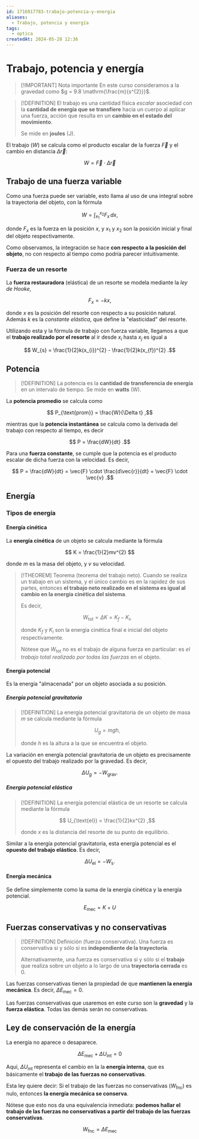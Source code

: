 ```yaml
---
id: 1716917783-trabajo-potencia-y-energia
aliases:
  - Trabajo, potencia y energía
tags:
  - optica
createdAt: 2024-05-28 12:36
---
```


# Trabajo, potencia y energía

> [!IMPORTANT] Nota importante
> En este curso consideramos a la gravedad como $g = 9.8 \mathrm{\frac{m}{s^{2}}}$.

> [!DEFINITION]
> El trabajo es una cantidad física *escalar* asociedad con la **cantidad de energía que se transfiere** hacia un cuerpo al aplicar una fuerza, acción que resulta en un **cambio en el estado del movimiento**.
> 
> Se mide en **joules** ($\text{J}$).

El trabajo ($W$) se calcula como el producto escalar de la fuerza $\vec{F}$ y el cambio en distancia $\Delta \vec{r}$:

$$
W = \vec{F} \cdot \Delta \vec{r}
$$

## Trabajo de una fuerza variable

Como una fuerza puede ser variable, esto llama al uso de una integral sobre la trayectoria del objeto, con la fórmula

$$
W = \int_{x_{1}}^{x_{2}} F_{x} \, dx
,$$

donde $F_{x}$ es la fuerza en la posición $x$, y $x_{1}$ y $x_{2}$ son la posición inicial y final del objeto respectivamente.

Como observamos, la integración se hace **con respecto a la posición del objeto**, no con respecto al tiempo como podría parecer intuitivamente.

### Fuerza de un resorte

La **fuerza restauradora** (elástica) de un resorte se modela mediante la *ley de Hooke*,

$$
F_{x} = -kx
,$$

donde $x$ es la posición del resorte con respecto a su posición natural. Además $k$ es la *constante elástica*, que define la "elasticidad" del resorte.

Utilizando esta y la fórmula de trabajo con fuerza variable, llegamos a que el **trabajo realizado por el resorte** al ir desde $x_{i}$ hasta $x_{j}$ es igual a

$$
W_{s} = \frac{1}{2}k(x_{i})^{2} - \frac{1}{2}k(x_{f})^{2}
.$$

## Potencia

> [!DEFINITION]
> La potencia es la **cantidad de transferencia de energía** en un intervalo de tiempo. Se mide en **watts** ($\text{W}$).

La **potencia promedio** se calcula como

$$
P_{\text{prom}} = \frac{W}{\Delta t}
,$$

mientras que la **potencia instantánea** se calcula como la derivada del trabajo con respecto al tiempo, es decir

$$
P = \frac{dW}{dt}
.$$

Para una **fuerza constante**, se cumple que la potencia es el producto escalar de dicha fuerza con la velocidad. Es decir,

$$
P = \frac{dW}{dt} = \vec{F} \cdot \frac{d\vec{r}}{dt} = \vec{F} \cdot \vec{v}
.$$

## Energía

### Tipos de energía

#### Energía cinética

La **energía cinética** de un objeto se calcula mediante la fórmula

$$
K = \frac{1}{2}mv^{2}
$$

donde $m$ es la masa del objeto, y $v$ su velocidad.

> [!THEOREM] Teorema (teorema del trabajo neto).
> Cuando se realiza un trabajo en un sistema, y el único cambio es en la rapidez de sus partes, entonces **el trabajo neto realizado en el sistema es igual al cambio en la energía cinética del sistema**.
> 
> Es decir,
> 
> $$
> W_{\text{tot}} = \Delta K = K_{f} - K_{i}
> ,$$
> 
> donde $K_{f}$ y $K_{i}$ son la energía cinética final e inicial del objeto respectivamente.
> 
> Nótese que $W_{\text{tot}}$ no es el trabajo de alguna fuerza en particular: es *el trabajo total realizado por todas las fuerzas* en el objeto.

#### Energía potencial

Es la energía "almacenada" por un objeto asociada a su posición.

##### Energía potencial gravitatoria

> [!DEFINITION]
> La energía potencial gravitatoria de un objeto de masa $m$ se calcula mediante la fórmula
> 
> $$
> U_{g} = mgh
> ,$$
> 
> donde $h$ es la altura a la que se encuentra el objeto.

La variación en energía potencial gravitatoria de un objeto es precisamente el opuesto del trabajo realizado por la gravedad. Es decir,

$$
\Delta U_{g} = -W_{\text{grav}}
.$$

##### Energía potencial elástica

> [!DEFINITION]
> La energía potencial elástica de un resorte se calcula mediante la fórmula
> 
> $$
> U_{\text{el}} = \frac{1}{2}kx^{2}
> ,$$
> 
> donde $x$ es la distancia del resorte de su punto de equilibrio.

Similar a la energía potencial gravitatoria, esta energía potencial es el **opuesto del trabajo elástico**. Es decir,

$$
\Delta U_{\text{el}} = - W_{\text{s}}
.$$

#### Energía mecánica

Se define simplemente como la suma de la energía cinética y la energía potencial.

$$
E_{\text{mec}} = K + U
$$

## Fuerzas conservativas y no conservativas

> [!DEFINITION] Definición (fuerza conservativa).
> Una fuerza es conservativa si y sólo si es **independiente de la trayectoria**.
> 
> Alternativamente, una fuerza es conservativa si y sólo si el **trabajo** que realiza sobre un objeto a lo largo de una **trayectoria cerrada** es $0$.

Las fuerzas conservativas tienen la propiedad de que **mantienen la energía mecánica**. Es decir, $\Delta E_{\text{mec}} = 0$.

Las fuerzas conservativas que usaremos en este curso son la **gravedad** y la **fuerza elástica**. Todas las demás serán no conservativas.

## Ley de conservación de la energía

La energía no aparece o desaparece.

$$
\Delta E_{\text{mec}} + \Delta U_{\text{int}} = 0
$$

Aquí, $\Delta U_{\text{int}}$ representa el cambio en la la **energía interna**, que es básicamente el **trabajo de las fuerzas no conservativas**.

Esta ley quiere decir: Si el trabajo de las fuerzas no conservativas ($W_{\text{fnc}}$) es nulo, entonces **la energía mecánica se conserva**.

Nótese que esto nos da una equivalencia inmediata: **podemos hallar el trabajo de las fuerzas no conservativas a partir del trabajo de las fuerzas conservativas**.

$$
W_{\text{fnc}} = \Delta E_{\text{mec}}
$$
